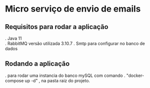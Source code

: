 # Micro serviço de envio de emails

## Requisitos para rodar a aplicação
 . Java 11
  <br/>
 . RabbitMQ versão utilizada 3.10.7
 . Smtp para configurar no banco de dados

## Rodando a aplicação
 . para rodar uma instancia do banco mySQL com comando . "docker-compose up -d" , na pasta raiz do projeto.
 